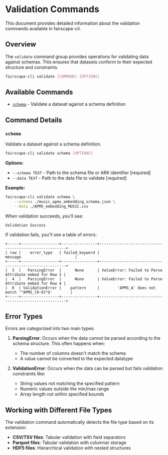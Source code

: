 # Validation Commands

This document provides detailed information about the validation commands available in fairscape-cli.

## Overview

The `validate` command group provides operations for validating data against schemas. This ensures that datasets conform to their expected structure and constraints.

```bash
fairscape-cli validate [COMMAND] [OPTIONS]
```

## Available Commands

- [`schema`](#schema) - Validate a dataset against a schema definition

## Command Details

### `schema`

Validate a dataset against a schema definition.

```bash
fairscape-cli validate schema [OPTIONS]
```

**Options:**

- `--schema TEXT` - Path to the schema file or ARK identifier [required]
- `--data TEXT` - Path to the data file to validate [required]

**Example:**

```bash
fairscape-cli validate schema \
    --schema ./music_apms_embedding_schema.json \
    --data ./APMS_embedding_MUSIC.csv
```

When validation succeeds, you'll see:

```
Validation Success
```

If validation fails, you'll see a table of errors:

```
+-----+-----------------+----------------+-------------------------------------------------------+
| row |    error_type   | failed_keyword |                        message                        |
+-----+-----------------+----------------+-------------------------------------------------------+
|  3  |   ParsingError  |      None      | ValueError: Failed to Parse Attribute embed for Row 3 |
|  4  |   ParsingError  |      None      | ValueError: Failed to Parse Attribute embed for Row 4 |
|  0  | ValidationError |    pattern     |        'APMS_A' does not match '^APMS_[0-9]*$'        |
+-----+-----------------+----------------+-------------------------------------------------------+
```

## Error Types

Errors are categorized into two main types:

1. **ParsingError**: Occurs when the data cannot be parsed according to the schema structure. This often happens when:

   - The number of columns doesn't match the schema
   - A value cannot be converted to the expected datatype

2. **ValidationError**: Occurs when the data can be parsed but fails validation constraints like:
   - String values not matching the specified pattern
   - Numeric values outside the min/max range
   - Array length not within specified bounds

## Working with Different File Types

The validation command automatically detects the file type based on its extension:

- **CSV/TSV files**: Tabular validation with field separators
- **Parquet files**: Tabular validation with columnar storage
- **HDF5 files**: Hierarchical validation with nested structures
